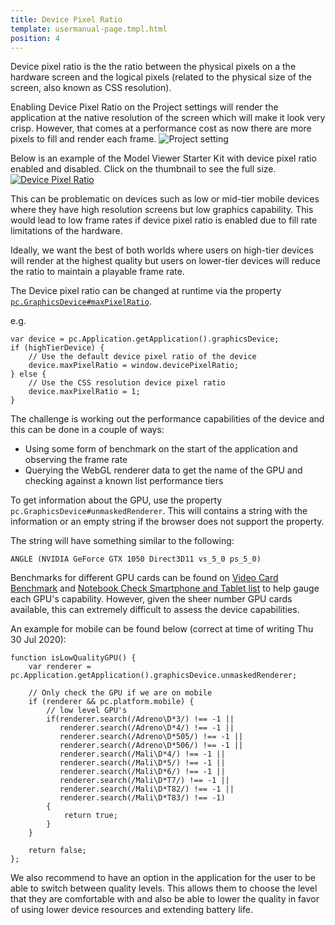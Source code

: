 ```yaml
---
title: Device Pixel Ratio
template: usermanual-page.tmpl.html
position: 4
---
```


Device pixel ratio is the the ratio between the physical pixels on a the hardware screen and the logical pixels (related to the physical size of the screen, also known as CSS resolution).

Enabling Device Pixel Ratio on the Project settings will render the application at the native resolution of the screen which will make it look very crisp. However, that comes at a performance cost as now there are more pixels to fill and render each frame.
![Project setting][3]

Below is an example of the Model Viewer Starter Kit with device pixel ratio enabled and disabled. Click on the thumbnail to see the full size.
[![Device Pixel Ratio][1]][2]

This can be problematic on devices such as low or mid-tier mobile devices where they have high resolution screens but low graphics capability. This would lead to low frame rates if device pixel ratio is enabled due to fill rate limitations of the hardware.

Ideally, we want the best of both worlds where users on high-tier devices will render at the highest quality but users on lower-tier devices will reduce the ratio to maintain a playable frame rate.

The Device pixel ratio can be changed at runtime via the property [`pc.GraphicsDevice#maxPixelRatio`][4].

e.g.
```
var device = pc.Application.getApplication().graphicsDevice;
if (highTierDevice) {
    // Use the default device pixel ratio of the device
    device.maxPixelRatio = window.devicePixelRatio;
} else {
    // Use the CSS resolution device pixel ratio
    device.maxPixelRatio = 1;
}
```

The challenge is working out the performance capabilities of the device and this can be done in a couple of ways:
* Using some form of benchmark on the start of the application and observing the frame rate
* Querying the WebGL renderer data to get the name of the GPU and checking against a known list performance tiers

To get information about the GPU, use the property `pc.GraphicsDevice#unmaskedRenderer`. This will contains a string with the information or an empty string if the browser does not support the property.

The string will have something similar to the following:
```
ANGLE (NVIDIA GeForce GTX 1050 Direct3D11 vs_5_0 ps_5_0)
```

Benchmarks for different GPU cards can be found on [Video Card Benchmark][5] and [Notebook Check Smartphone and Tablet list][6] to help gauge each GPU's capability. However, given the sheer number GPU cards available, this can extremely difficult to assess the device capabilities.

An example for mobile can be found below (correct at time of writing Thu 30 Jul 2020):

```
function isLowQualityGPU() {
    var renderer = pc.Application.getApplication().graphicsDevice.unmaskedRenderer;

    // Only check the GPU if we are on mobile
    if (renderer && pc.platform.mobile) {
        // low level GPU's
        if(renderer.search(/Adreno\D*3/) !== -1 ||
           renderer.search(/Adreno\D*4/) !== -1 ||
           renderer.search(/Adreno\D*505/) !== -1 ||
           renderer.search(/Adreno\D*506/) !== -1 ||
           renderer.search(/Mali\D*4/) !== -1 ||
           renderer.search(/Mali\D*5/) !== -1 ||
           renderer.search(/Mali\D*6/) !== -1 ||
           renderer.search(/Mali\D*T7/) !== -1 ||
           renderer.search(/Mali\D*T82/) !== -1 ||
           renderer.search(/Mali\D*T83/) !== -1)
        {
            return true;
        }
    }

    return false;
};
```

We also recommend to have an option in the application for the user to be able to switch between quality levels. This allows them to choose the level that they are comfortable with and also be able to lower the quality in favor of using lower device resources and extending battery life.

[1]: /images/user-manual/optimization/device-pixel-ratio/device-pixel-ratio-closeup.jpg
[2]: /images/user-manual/optimization/device-pixel-ratio/device-pixel-ratio.jpg
[3]: /images/user-manual/optimization/device-pixel-ratio/device-pixel-ratio-setting.png
[4]: /api/pc.GraphicsDevice.html#maxPixelRatio
[5]: https://www.videocardbenchmark.net/GPU_mega_page.html
[6]: https://www.notebookcheck.net/Smartphone-Graphics-Cards-Benchmark-List.149363.0.html
